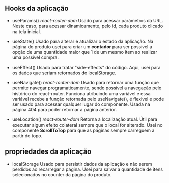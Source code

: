 
## Hooks da aplicação

- useParams() *react-router-dom*
Usado para acessar parâmetros da URL. Neste caso, para acessar dinamicamente, pelo id, cada produto clicado na tela inicial.

- useState()
Usado para alterar e atualizar o estado da aplicação. Na página do produto usei para criar um **contador** para ser possível a opção de uma quantidade maior que 1 de um mesmo item ao realizar uma possível compra.

- useEffect()
Usado para tratar "side-effects" do código. Aqui, usei para os dados que seriam retornados do localStorage.

- useNavigate() *react-router-dom*
Usado para retornar uma função que permite navegar programaticamente, sendo possível a navegação pelo histórico do react-router. Funciona atribuindo uma variável e essa variável recebe a função retornada pelo useNavigate(), é flexivel e pode ser usado para acessar qualquer lugar do componente. Usada na página 404 para poder retornar a página anterior.

- useLocation() *react-router-dom*
Retorna a localização atual. Útil para executar algum efeito colateral sempre que o local for alterado. Usei no componente **ScrollToTop** para que as páginas sempre carreguem a partir do topo.

## propriedades da aplicação

- localStorage
Usado para persistir dados da aplicação e não serem perdidos ao recarregar a página. Usei para salvar a quantidade de itens selecionados no counter da página do produto.
